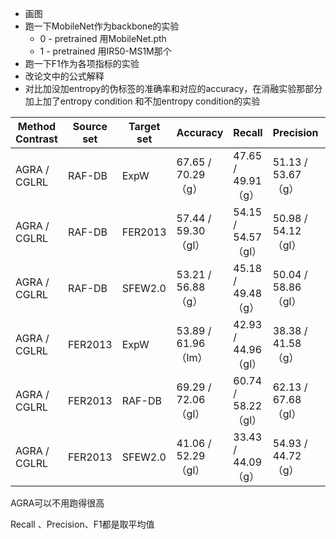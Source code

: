 - 画图
- 跑一下MobileNet作为backbone的实验
  - 0 - pretrained 用MobileNet.pth
  - 1 - pretrained 用IR50-MS1M那个
- 跑一下F1作为各项指标的实验
- 改论文中的公式解释
- 对比加没加entropy的伪标签的准确率和对应的accuracy，在消融实验那部分加上加了entropy condition 和不加entropy condition的实验

| Method Contrast | Source set | Target set | Accuracy            | Recall              | Precision           | F1                  | My Folder  |
| --------------- | ---------- | ---------- | ------------------- | ------------------- | ------------------- | ------------------- | ---------- |
| AGRA / CGLRL    | RAF-DB     | ExpW       | 67.65 / 70.29（g）  | 47.65 / 49.91（g）  | 51.13 / 53.67（g）  | 48.48 / 50.48（g）  | 1648863452 |
| AGRA / CGLRL    | RAF-DB     | FER2013    | 57.44 / 59.30（gl） | 54.15 / 54.57（gl） | 50.98 / 54.12（gl） | 47.41 / 49.89（gl） | 1648863267 |
| AGRA / CGLRL    | RAF-DB     | SFEW2.0    | 53.21 / 56.88（g）  | 45.18 / 49.48（g）  | 50.04 / 58.86（gl） | 42.50 / 46.91（g)   | 1648863716 |
| AGRA / CGLRL    | FER2013    | ExpW       | 53.89 / 61.96（lm） | 42.93 / 44.96（gl） | 38.38 / 41.58（g）  | 35.51 / 37.48（gl)  | 1648864350 |
| AGRA / CGLRL    | FER2013    | RAF-DB     | 69.29 / 72.06（gl） | 60.74 / 58.22（gl） | 62.13 / 67.68（gl） | 53.42 / 53.89（gl） | 1648864147 |
| AGRA / CGLRL    | FER2013    | SFEW2.0    | 41.06 / 52.29（gl） | 33.43 / 44.09（g）  | 54.93 / 44.72（g）  | 29.24 / 43.02（g）  | 1648865646 |

AGRA可以不用跑得很高

Recall 、Precision、F1都是取平均值


